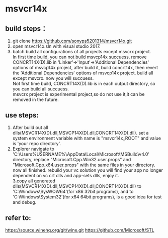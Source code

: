 # msvcr14x
## build steps：
1. git clone https://github.com/sonyps5201314/msvcr14x.git  
2. open msvcr14x.sln with visual studio 2017.  
3. batch build all configurations of all projects except msvcrx project.  
In first time build, you can not build msvcp14x succuess, remove CONCRT14X(D).lib in 'Linker'->'Input'->'Additional Dependencies' options of msvcp14x project, after build it, build concrt14x, then revert the 'Additional Dependencies' options of msvcp14x project. build all except msvcrx. now you will succuess.  
Not first time build, CONCRT14X(D).lib is in each output directory, so you can build all succuess.  
msvcrx project is experimental project,so do not use it,it can be removed in the future.  
  
## use steps:
1. After build out all dlls(MSVCR14X(D).dll,MSVCP14X(D).dll,CONCRT14X(D).dll). set a system environment variable with name is "msvcr14x_ROOT" and value is 'your repo directory'.  
2. Explorer navigate to 'C:\Users\%USERNAME%\AppData\Local\Microsoft\MSBuild\v4.0\' directory, replace "Microsoft.Cpp.Win32.user.props" and "Microsoft.Cpp.x64.user.props" with the same files in your directory. now all finished. rebuild your vc solution you will find your app no longer dependent on vc crt dlls and app-sets dlls, enjoy it.  
3.copy all generated dlls(MSVCR14X(D).dll,MSVCP14X(D).dll,CONCRT14X(D).dll) to 'C:\Windows\SysWOW64'(for x86 32bit programs), and to 'C:\Windows\System32'(for x64 64bit programs), is a good idea for test and debug.

## refer to:
https://source.winehq.org/git/wine.git
https://github.com/Microsoft/STL
